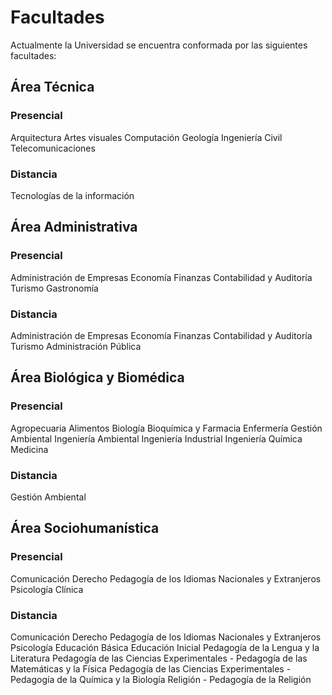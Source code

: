 # Facultades

Actualmente la Universidad se encuentra conformada por las siguientes facultades:

## Área Técnica

### Presencial

Arquitectura
Artes visuales
Computación
Geología
Ingeniería Civil
Telecomunicaciones

### Distancia

Tecnologías de la información

## Área Administrativa

### Presencial

Administración de Empresas
Economía
Finanzas
Contabilidad y Auditoría
Turismo
Gastronomía

### Distancia

Administración de Empresas
Economía
Finanzas
Contabilidad y Auditoría
Turismo
Administración Pública

## Área Biológica y Biomédica

### Presencial

Agropecuaria
Alimentos
Biología
Bioquímica y Farmacia
Enfermería
Gestión Ambiental
Ingeniería Ambiental
Ingeniería Industrial
Ingeniería Química
Medicina

### Distancia

Gestión Ambiental

## Área Sociohumanística

### Presencial

Comunicación
Derecho
Pedagogía de los Idiomas Nacionales y Extranjeros
Psicología Clínica

### Distancia

Comunicación
Derecho
Pedagogía de los Idiomas Nacionales y Extranjeros
Psicología
Educación Básica
Educación Inicial
Pedagogía de la Lengua y la Literatura
Pedagogía de las Ciencias Experimentales - Pedagogía de las Matemáticas y la Física
Pedagogía de las Ciencias Experimentales - Pedagogía de la Química y la Biología
Religión - Pedagogía de la Religión
